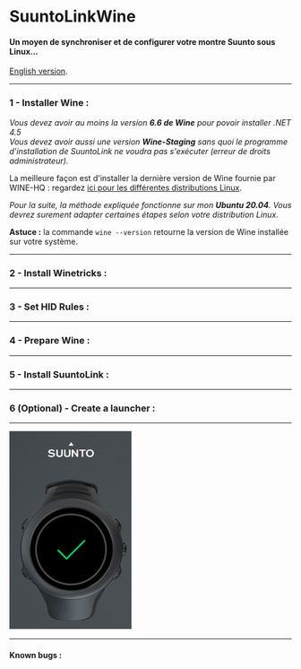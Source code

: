 # SuuntoLinkWine

#### Un moyen de synchroniser et de configurer votre montre Suunto sous Linux...

[English version](README.md).

***

### 1 - Installer Wine :

*Vous devez avoir au moins la version **6.6 de Wine** pour povoir installer .NET 4.5*  
*Vous devez avoir aussi une version **Wine-Staging** sans quoi le programme d'installation de SuuntoLink ne voudra pas s'exécuter (erreur de droits administrateur).*

La meilleure façon est d'installer la dernière version de Wine fournie par WINE-HQ : regardez [ici pour les différentes distributions Linux](https://wiki.winehq.org/Download "Wine-HQ for Linux").

*Pour la suite, la méthode expliquée fonctionne sur mon **Ubuntu 20.04**. Vous devrez surement adapter certaines étapes selon votre distribution Linux.*

**Astuce :** la commande `wine --version` retourne la version de Wine installée sur votre système.


***

### 2 - Install Winetricks :

***

### 3 - Set HID Rules :

***

### 4 - Prepare Wine :

***

### 5 - Install SuuntoLink  :

***

### 6 (Optional) - Create a launcher :

***

![Watch OK](ok.png "It seems so work !")

***

#### Known bugs :
